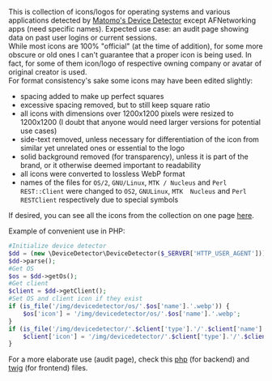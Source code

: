 This is collection of icons/logos for operating systems and various applications detected by [Matomo's Device Detector](https://github.com/matomo-org/device-detector) except AFNetworking apps (need specific names). Expected use case: an audit page showing data on past user logins or current sessions.  
While most icons are 100% "official" (at the time of addition), for some more obscure or old ones I can't guarantee that a proper icon is being used. In fact, for some of them icon/logo of respective owning company or avatar of original creator is used.  
For format consistency's sake some icons may have been edited slightly:
- spacing added to make up perfect squares
- excessive spacing removed, but to still keep square ratio
- all icons with dimensions over 1200x1200 pixels were resized to 1200x1200 (I doubt that anyone would need larger versions for potential use cases)
- side-text removed, unless necessary for differentiation of the icon from similar yet unrelated ones or essential to the logo
- solid background removed (for transparency), unless it is part of the brand, or it otherwise deemed important to readability
- all icons were converted to lossless WebP format
- names of the files for `OS/2`, `GNU/Linux`, `MTK / Nucleus` and `Perl REST::Client` were changed to `OS2`, `GNULinux`, `MTK  Nucleus` and `Perl RESTClient` respectively due to special symbols

If desired, you can see all the icons from the collection on one page [here](https://www.simbiat.ru/simplepages/devicedetector/).

Example of convenient use in PHP:
```php
#Initialize device detector
$dd = (new \DeviceDetector\DeviceDetector($_SERVER['HTTP_USER_AGENT']));
$dd->parse();
#Get OS
$os = $dd->getOs();
#Get client
$client = $dd->getClient();
#Set OS and client icon if they exist
if (is_file('/img/devicedetector/os/'.$os['name'].'.webp')) {
    $os['icon'] = '/img/devicedetector/os/'.$os['name'].'.webp';
}
if (is_file('/img/devicedetector/'.$client['type'].'/'.$client['name'].'.webp')) {
    $client['icon'] = '/img/devicedetector/'.$client['type'].'/'.$client['name'].'.webp';
}
```
For a more elaborate use (audit page), check this [php](https://github.com/Simbiat/simbiat.ru/blob/master/lib/simbiat.ru/src/usercontrol/Pages/Sessions.php) (for backend) and [twig](https://github.com/Simbiat/simbiat.ru/blob/master/twig/usercontrol/sessions.twig) (for frontend) files.

